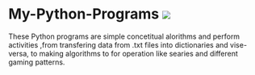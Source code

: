 # My-Python-Programs <a href="https://www.python.org" target="_blank"> <img src="https://img.icons8.com/color/48/000000/python.png"/> </a> 

These Python programs are simple concetitual alorithms and perform activities ,from transfering data from .txt files into dictionaries and vise-versa, to making algorithms to for operation like searies and different gaming patterns.
